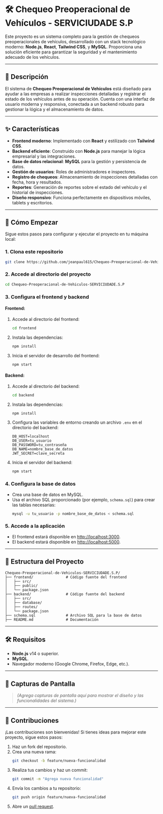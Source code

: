 
# 🛠️ Chequeo Preoperacional de Vehículos - SERVICIUDADE S.P

Este proyecto es un sistema completo para la gestión de chequeos preoperacionales de vehículos, desarrollado con un stack tecnológico moderno: **Node.js**, **React**, **Tailwind CSS**, y **MySQL**. Proporciona una solución eficiente para garantizar la seguridad y el mantenimiento adecuado de los vehículos.

---

## 🌟 **Descripción**

El sistema de **Chequeo Preoperacional de Vehículos** está diseñado para ayudar a las empresas a realizar inspecciones detalladas y registrar el estado de los vehículos antes de su operación. Cuenta con una interfaz de usuario moderna y responsiva, conectada a un backend robusto para gestionar la lógica y el almacenamiento de datos.

---

## ✨ **Características**

- **Frontend moderno**: Implementado con **React** y estilizado con **Tailwind CSS**.
- **Backend eficiente**: Construido con **Node.js** para manejar la lógica empresarial y las integraciones.
- **Base de datos relacional**: **MySQL** para la gestión y persistencia de datos.
- **Gestión de usuarios**: Roles de administradores e inspectores.
- **Registro de chequeos**: Almacenamiento de inspecciones detalladas con fecha, hora y resultados.
- **Reportes**: Generación de reportes sobre el estado del vehículo y el historial de inspecciones.
- **Diseño responsivo**: Funciona perfectamente en dispositivos móviles, tablets y escritorios.

---

## 🚀 **Cómo Empezar**

Sigue estos pasos para configurar y ejecutar el proyecto en tu máquina local:

### 1. **Clona este repositorio**
   ```bash
   git clone https://github.com/jeanpaul615/Chequeo-Preoperacional-de-Vehiculos-SERVICIUDADE.S.P.git
   ```

### 2. **Accede al directorio del proyecto**
   ```bash
   cd Chequeo-Preoperacional-de-Vehiculos-SERVICIUDADE.S.P
   ```

### 3. **Configura el frontend y backend**

#### Frontend:
1. Accede al directorio del frontend:
   ```bash
   cd frontend
   ```
2. Instala las dependencias:
   ```bash
   npm install
   ```
3. Inicia el servidor de desarrollo del frontend:
   ```bash
   npm start
   ```

#### Backend:
1. Accede al directorio del backend:
   ```bash
   cd backend
   ```
2. Instala las dependencias:
   ```bash
   npm install
   ```
3. Configura las variables de entorno creando un archivo `.env` en el directorio del backend:
   ```
   DB_HOST=localhost
   DB_USER=tu_usuario
   DB_PASSWORD=tu_contraseña
   DB_NAME=nombre_base_de_datos
   JWT_SECRET=clave_secreta
   ```
4. Inicia el servidor del backend:
   ```bash
   npm start
   ```

### 4. **Configura la base de datos**
- Crea una base de datos en MySQL.
- Usa el archivo SQL proporcionado (por ejemplo, `schema.sql`) para crear las tablas necesarias:
   ```bash
   mysql -u tu_usuario -p nombre_base_de_datos < schema.sql
   ```

### 5. **Accede a la aplicación**
- El frontend estará disponible en [http://localhost:3000](http://localhost:3000).
- El backend estará disponible en [http://localhost:5000](http://localhost:5000).

---

## 📂 **Estructura del Proyecto**

```
Chequeo-Preoperacional-de-Vehiculos-SERVICIUDADE.S.P/
├── frontend/               # Código fuente del frontend
│   ├── src/
│   ├── public/
│   └── package.json
├── backend/                # Código fuente del backend
│   ├── src/
│   ├── database/
│   ├── routes/
│   └── package.json
├── schema.sql              # Archivo SQL para la base de datos
├── README.md               # Documentación
```

---

## 🛠️ **Requisitos**

- **Node.js** v14 o superior.
- **MySQL**.
- Navegador moderno (Google Chrome, Firefox, Edge, etc.).

---

## 📸 **Capturas de Pantalla**

> *(Agrega capturas de pantalla aquí para mostrar el diseño y las funcionalidades del sistema.)*

---

## 🤝 **Contribuciones**

¡Las contribuciones son bienvenidas! Si tienes ideas para mejorar este proyecto, sigue estos pasos:

1. Haz un fork del repositorio.
2. Crea una nueva rama:
   ```bash
   git checkout -b feature/nueva-funcionalidad
   ```
3. Realiza tus cambios y haz un commit:
   ```bash
   git commit -m "Agrega nueva funcionalidad"
   ```
4. Envía los cambios a tu repositorio:
   ```bash
   git push origin feature/nueva-funcionalidad
   ```
5. Abre un [pull request](https://github.com/jeanpaul615/Chequeo-Preoperacional-de-Vehiculos-SERVICIUDADE.S.P/pulls).

